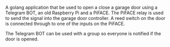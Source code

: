 A golang application that be used to open a close a garage door using a Telegram BOT, an old Raspberry Pi and a PiFACE.
The PiFACE relay is used to send the signal into the garage door controller.
A reed switch on the door is connected through to one of the inputs on the PiFACE.

The Telegram BOT can be used with a group so everyone is notified if the door is opened.
